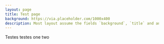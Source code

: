 ```yaml
---
layout: page
title: Test page
background: https://via.placeholder.com/1000x400
description: Most layout assume the fields `background`, `title` and an optional `description`
---
```


Testes testes one two
